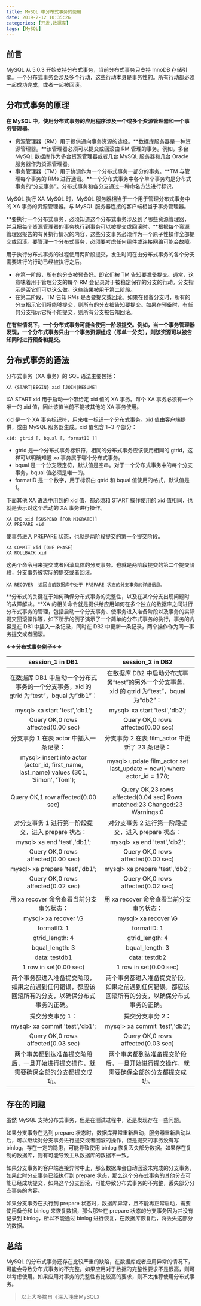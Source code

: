 ```yaml
---
title: MySQL 中分布式事务的使用
date: 2019-2-12 10:35:26
categories: [开发,数据库]
tags: [MySQL]
---
```


## 前言
MySQL 从 5.0.3 开始支持分布式事务，当前分布式事务只支持 InnoDB 存储引擎。一个分布式事务会涉及多个行动，这些行动本身是事务性的。所有行动都必须一起成功完成，或者一起被回滚。

## 分布式事务的原理
**在 MySQL 中，使用分布式事务的应用程序涉及一个或多个资源管理器和一个事务管理器。**

- 资源管理器（RM）用于提供通向事务资源的途经。**数据库服务器是一种资源管理器。**该管理器必须可以提交或回滚由 RM 管理的事务。例如，多台 MySQL 数据库作为多台资源管理器或者几台 MySQL 服务器和几台 Oracle 服务器作为资源管理器。
- 事务管理器（TM）用于协调作为一个分布式事务一部分的事务。**TM 与管理每个事务的 RMs 进行通讯。**一个分布式事务中各个单个事务均是分布式事务的“分支事务”。分布式事务和各分支通过一种命名方法进行标识。

MySQL 执行 XA MySQL 时，MySQL 服务器相当于一个用于管理分布式事务中的 XA 事务的资源管理器。与 MySQL 服务器连接的客户端相当于事务管理器。

**要执行一个分布式事务，必须知道这个分布式事务涉及到了哪些资源管理器，并且把每个资源管理器的事务执行到事务可以被提交或回滚时。**根据每个资源管理器报告的有关执行情况的内容，这些分支事务必须作为一个原子性操作全部提交或回滚。要管理一个分布式事务，必须要考虑任何组件或连接网络可能会故障。

用于执行分布式事务的过程使用两阶段提交，发生时间在由分布式事务的各个分支需要进行的行动已经被执行之后。

- 在第一阶段，所有的分支被预备好。即它们被 TM 告知要准备提交。通常，这意味着用于管理分支的每个 RM 会记录对于被稳定保存的分支的行动。分支指示是否它们可以这么做。这些结果被用于第二阶段。
- 在第二阶段，TM 告知 RMs 是否要提交或回滚。如果在预备分支时，所有的分支指示它们将能够提交，则所有的分支被告知要提交。如果在预备时，有任何分支指示它将不能提交，则所有分支被告知回滚。

**在有些情况下，一个分布式事务可能会使用一阶段提交。例如，当一个事务管理器发现，一个分布式事务只由一个事务资源组成（即单一分支），则该资源可以被告知同时进行预备和提交。**

## 分布式事务的语法
分布式事务（XA 事务）的 SQL 语法主要包括：

`XA {START|BEGIN} xid [JOIN|RESUME]`

XA START xid 用于启动一个带给定 xid 值的 XA 事务。每个 XA 事务必须有一个唯一的 xid 值，因此该值当前不能被其他的 XA 事务使用。

xid 是一个 XA 事务标识符，用来唯一标识一个分布式事务。xid 值由客户端提供，或由 MySQL 服务器生成。xid 值包含 1~3 个部分：

`xid: gtrid [, bqual [, formatID ]]`

- gtrid 是一个分布式事务标识符，相同的分布式事务应该使用相同的 gtrid，这样可以明确知道 xa 事务属于哪个分布式事务。
- bqual 是一个分支限定符，默认值是空串。对于一个分布式事务中的每个分支事务，bqual 值必须是唯一的。
- formatID 是一个数字，用于标识由 gtrid 和 bqual 值使用的格式，默认值是 1。

下面其他 XA 语法中用到的 xid 值，都必须和 START 操作使用的 xid 值相同，也就是表示对这个启动的 XA 事务进行操作。
```
XA END xid [SUSPEND [FOR MIGRATE]]
XA PREPARE xid
```
使事务进入 PREPARE 状态，也就是两阶段提交的第一个提交阶段。
```
XA COMMIT xid [ONE PHASE]
XA ROLLBACK xid
```
这两个命令用来提交或者回滚具体的分支事务。也就是两阶段提交的第二个提交阶段，分支事务被实际的提交或者回滚。
```
XA RECOVER  返回当前数据库中处于 PREPARE 状态的分支事务的详细信息。
```

**分布式的关键在于如何确保分布式事务的完整性，以及在某个分支出现问题时的故障解决。**XA 的相关命令就是提供给应用如何在多个独立的数据库之间进行分布式事务的管理，包括启动一个分支事务、使事务进入准备阶段以及事务的实际提交回滚操作等，如下所示的例子演示了一个简单的分布式事务的执行，事务的内容是在 DB1 中插入一条记录，同时在 DB2 中更新一条记录，两个操作作为同一事务提交或者回滚。

**↓↓分布式事务例子↓↓**

|session_1 in DB1|session_2 in DB2|
|:-:|:-:|
|在数据库 DB1 中启动一个分布式事务的一个分支事务，xid 的 gtrid 为“test”，bqual 为“db1”：|在数据库 DB2 中启动分布式事务“test”的另外一个分支事务，xid 的 gtrid 为“test”，bqual 为“db2”：|
|mysql> xa start 'test','db1';|mysql> xa start 'test','db2';|
|Query OK,0 rows affected(0.00 sec)| Query OK,0 rows affected(0.00 sec)|
|分支事务 1 在表 actor 中插入一条记录：|分支事务 2 在表 film_actor 中更新了 23 条记录：|
|mysql> insert into actor (actor_id, first_name, last_name) values (301, 'Simon', 'Tom');|mysql> update film_actor set last_update = now() where actor_id = 178;|
|Query OK,1 row affected(0.00 sec)|Query OK,23 rows affected(0.04 sec) Rows matched:23 Changed:23 Warnings:0|
|对分支事务 1 进行第一阶段提交，进入 prepare 状态：|对分支事务 2 进行第一阶段提交，进入 prepare 状态：|
|mysql> xa end 'test','db1';|mysql> xa end 'test','db2';|
|Query OK,0 rows affected(0.00 sec)|Query OK,0 rows affected(0.00 sec)|
|mysql> xa prepare 'test','db1';|mysql> xa prepare 'test','db2';|
|Query OK,0 rows affected(0.02 sec)|Query OK,0 rows affected(0.02 sec)|
|||
|用 xa recover 命令查看当前分支事务状态：|用 xa recover 命令查看当前分支事务状态：|
|mysql> xa recover \G|mysql> xa recover \G|
|formatID: 1|formatID: 1|
|gtrid_length: 4|gtrid_length: 4|
|bqual_length: 3|bqual_length: 3|
|data: testdb1|data: testdb2|
|1 row in set(0.00 sec)|1 row in set(0.00 sec)|
|两个事务都进入准备提交阶段，如果之前遇到任何错误，都应该回滚所有的分支，以确保分布式事务的正确。|两个事务都进入准备提交阶段，如果之前遇到任何错误，都应该回滚所有的分支，以确保分布式事务的正确。|
|提交分支事务 1：|提交分支事务 2：|
|mysql> xa commit 'test','db1';|mysql> xa commit 'test','db2';|
|Query OK,0 rows affected(0.03 sec)|Query OK,0 rows affected(0.03 sec)|
|两个事务都到达准备提交阶段后，一旦开始进行提交操作，就需要确保全部的分支都提交成功。|两个事务都到达准备提交阶段后，一旦开始进行提交操作，就需要确保全部的分支都提交成功。|

## 存在的问题
虽然 MySQL 支持分布式事务，但是在测试过程中，还是发现存在一些问题。

如果分支事务在达到 prepare 状态时，数据库异常重新启动，服务器重新启动以后，可以继续对分支事务进行提交或者回滚的操作，但是提交的事务没有写 binlog，存在一定的隐患，可能导致使用 binlog 恢复丢失部分数据。如果存在复制的数据库，则有可能导致主从数据库的数据不一致。

如果分支事务的客户端连接异常中止，那么数据库会自动回滚未完成的分支事务，如果此时分支事务已经执行到 prepare 状态，那么这个分布式事务的其他分支可能已经成功提交，如果这个分支回滚，可能导致分布式事务的不完整，丢失部分分支事务的内容。

如果分支事务在执行到 prepare 状态时，数据库异常，且不能再正常启动，需要使用备份和 binlog 来恢复数据，那么那些在 prepare 状态的分支事务因为并没有记录到 binlog，所以不能通过 binlog 进行恢复，在数据库恢复后，将丢失这部分的数据。

## 总结
MySQL 的分布式事务还存在比较严重的缺陷，在数据库或者应用异常的情况下，可能会导致分布式事务的不完整。如果应用对于数据的完整性要求不是很高，则可以考虑使用。如果应用对事务的完整性有比较高的要求，则不太推荐使用分布式事务。

> 以上大多摘自《深入浅出MySQL》